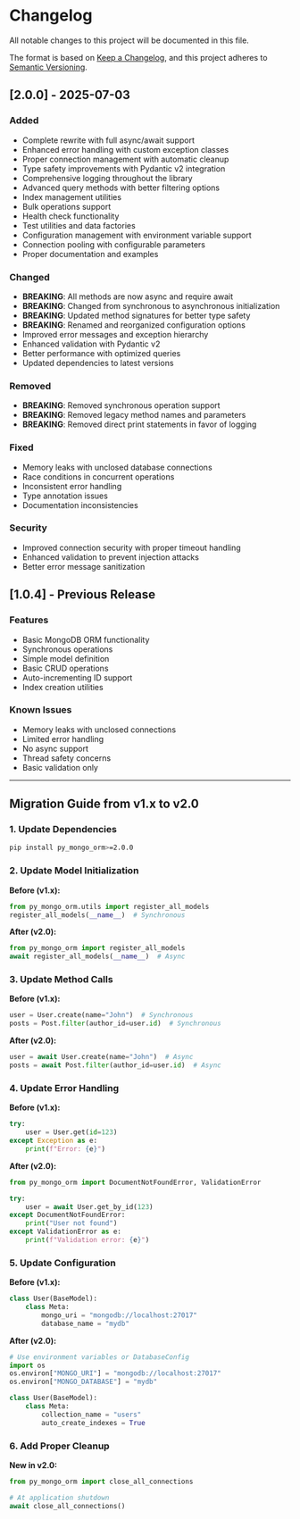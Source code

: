 # Changelog

All notable changes to this project will be documented in this file.

The format is based on [Keep a Changelog](https://keepachangelog.com/en/1.0.0/),
and this project adheres to [Semantic Versioning](https://semver.org/spec/v2.0.0.html).

## [2.0.0] - 2025-07-03

### Added
- Complete rewrite with full async/await support
- Enhanced error handling with custom exception classes
- Proper connection management with automatic cleanup
- Type safety improvements with Pydantic v2 integration
- Comprehensive logging throughout the library
- Advanced query methods with better filtering options
- Index management utilities
- Bulk operations support
- Health check functionality
- Test utilities and data factories
- Configuration management with environment variable support
- Connection pooling with configurable parameters
- Proper documentation and examples

### Changed
- **BREAKING**: All methods are now async and require await
- **BREAKING**: Changed from synchronous to asynchronous initialization
- **BREAKING**: Updated method signatures for better type safety
- **BREAKING**: Renamed and reorganized configuration options
- Improved error messages and exception hierarchy
- Enhanced validation with Pydantic v2
- Better performance with optimized queries
- Updated dependencies to latest versions

### Removed
- **BREAKING**: Removed synchronous operation support
- **BREAKING**: Removed legacy method names and parameters
- **BREAKING**: Removed direct print statements in favor of logging

### Fixed
- Memory leaks with unclosed database connections
- Race conditions in concurrent operations
- Inconsistent error handling
- Type annotation issues
- Documentation inconsistencies

### Security
- Improved connection security with proper timeout handling
- Enhanced validation to prevent injection attacks
- Better error message sanitization

## [1.0.4] - Previous Release

### Features
- Basic MongoDB ORM functionality
- Synchronous operations
- Simple model definition
- Basic CRUD operations
- Auto-incrementing ID support
- Index creation utilities

### Known Issues
- Memory leaks with unclosed connections
- Limited error handling
- No async support
- Thread safety concerns
- Basic validation only

---

## Migration Guide from v1.x to v2.0

### 1. Update Dependencies
```bash
pip install py_mongo_orm>=2.0.0
```

### 2. Update Model Initialization
**Before (v1.x):**
```python
from py_mongo_orm.utils import register_all_models
register_all_models(__name__)  # Synchronous
```

**After (v2.0):**
```python
from py_mongo_orm import register_all_models
await register_all_models(__name__)  # Async
```

### 3. Update Method Calls
**Before (v1.x):**
```python
user = User.create(name="John")  # Synchronous
posts = Post.filter(author_id=user.id)  # Synchronous
```

**After (v2.0):**
```python
user = await User.create(name="John")  # Async
posts = await Post.filter(author_id=user.id)  # Async
```

### 4. Update Error Handling
**Before (v1.x):**
```python
try:
    user = User.get(id=123)
except Exception as e:
    print(f"Error: {e}")
```

**After (v2.0):**
```python
from py_mongo_orm import DocumentNotFoundError, ValidationError

try:
    user = await User.get_by_id(123)
except DocumentNotFoundError:
    print("User not found")
except ValidationError as e:
    print(f"Validation error: {e}")
```

### 5. Update Configuration
**Before (v1.x):**
```python
class User(BaseModel):
    class Meta:
        mongo_uri = "mongodb://localhost:27017"
        database_name = "mydb"
```

**After (v2.0):**
```python
# Use environment variables or DatabaseConfig
import os
os.environ["MONGO_URI"] = "mongodb://localhost:27017"
os.environ["MONGO_DATABASE"] = "mydb"

class User(BaseModel):
    class Meta:
        collection_name = "users"
        auto_create_indexes = True
```

### 6. Add Proper Cleanup
**New in v2.0:**
```python
from py_mongo_orm import close_all_connections

# At application shutdown
await close_all_connections()
```
